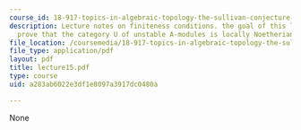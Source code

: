 ```yaml
---
course_id: 18-917-topics-in-algebraic-topology-the-sullivan-conjecture-fall-2007
description: Lecture notes on finiteness conditions. the goal of this lecture is to
  prove that the category U of unstable A-modules is locally Noetherian.
file_location: /coursemedia/18-917-topics-in-algebraic-topology-the-sullivan-conjecture-fall-2007/a283ab6022e3df1e8097a3917dc0480a_lecture15.pdf
file_type: application/pdf
layout: pdf
title: lecture15.pdf
type: course
uid: a283ab6022e3df1e8097a3917dc0480a

---
```

None